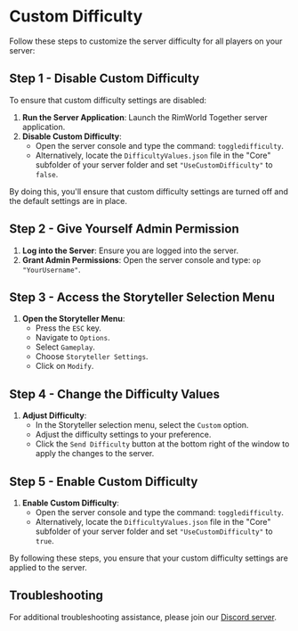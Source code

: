 # Custom Difficulty

Follow these steps to customize the server difficulty for all players on your server:

## Step 1 - Disable Custom Difficulty

To ensure that custom difficulty settings are disabled:

1. **Run the Server Application**: Launch the RimWorld Together server application.
2. **Disable Custom Difficulty**:
    - Open the server console and type the command: `toggledifficulty`.
    - Alternatively, locate the `DifficultyValues.json` file in the "Core" subfolder of your server folder and set `"UseCustomDifficulty"` to `false`.

By doing this, you'll ensure that custom difficulty settings are turned off and the default settings are in place.

## Step 2 - Give Yourself Admin Permission

1. **Log into the Server**: Ensure you are logged into the server.
2. **Grant Admin Permissions**: Open the server console and type: `op "YourUsername"`.

## Step 3 - Access the Storyteller Selection Menu

1. **Open the Storyteller Menu**:
    - Press the `ESC` key.
    - Navigate to `Options`.
    - Select `Gameplay`.
    - Choose `Storyteller Settings`.
    - Click on `Modify`.

## Step 4 - Change the Difficulty Values

1. **Adjust Difficulty**:
    - In the Storyteller selection menu, select the `Custom` option.
    - Adjust the difficulty settings to your preference.
    - Click the `Send Difficulty` button at the bottom right of the window to apply the changes to the server.

## Step 5 - Enable Custom Difficulty

1. **Enable Custom Difficulty**:
    - Open the server console and type the command: `toggledifficulty`.
    - Alternatively, locate the `DifficultyValues.json` file in the "Core" subfolder of your server folder and set `"UseCustomDifficulty"` to `true`.

By following these steps, you ensure that your custom difficulty settings are applied to the server.

## Troubleshooting

For additional troubleshooting assistance, please join our [Discord server](https://discord.gg/NCsArSaqBW).
